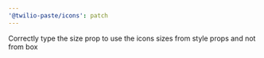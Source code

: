 ```yaml
---
'@twilio-paste/icons': patch
---
```


Correctly type the size prop to use the icons sizes from style props and not from box
